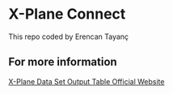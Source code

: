 # X-Plane Connect
This repo coded by Erencan Tayanç



## For more information
[X-Plane Data Set Output Table Official Website](https://www.x-plane.com/kb/data-set-output-table/)